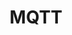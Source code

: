 ---
layout: script-mqtt
hero-image: code
permalink: /tuki/script-mqtt/
redirect_from:
  - /ohjeita/script-mqtt/
title: MQTT
lang: fi
ref: mqtt-client
intro: Esimerkki MQTT-kuuntelija
---